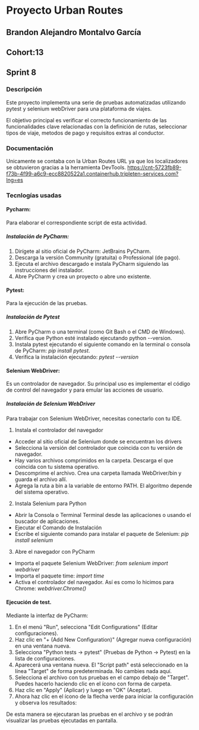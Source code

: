 # Proyecto Urban Routes 
## Brandon Alejandro Montalvo García 
## Cohort:13
## Sprint 8

### Descripción

Este proyecto implementa una serie de pruebas automatizadas utilizando pytest y selenium webDriver para una plataforma de viajes. 

El objetivo principal es verificar el correcto funcionamiento de las funcionalidades clave relacionadas con la definición de rutas, seleccionar tipos de viaje, metodos de pago y requisitos extras al conductor.

### Documentación
Unicamente se contaba con la Urban Routes URL ya que los localizadores se obtuvieron gracias a la herramienta DevTools.
https://cnt-5723fb89-f73b-4f99-a6c9-ecc8820522a1.containerhub.tripleten-services.com?lng=es

### Tecnlogías usadas
####  Pycharm: 
Para elaborar el correspondiente script de esta actividad.

##### Instalación de PyCharm:

1. Dirígete al sitio oficial de PyCharm: JetBrains PyCharm.
2. Descarga la versión Community (gratuita) o Professional (de pago).
3. Ejecuta el archivo descargado e instala PyCharm siguiendo las instrucciones del instalador.
4. Abre PyCharm y crea un proyecto o abre uno existente.

#### Pytest:
Para la ejecución de las pruebas.

##### Instalación de Pytest

1. Abre PyCharm o una terminal (como Git Bash o el CMD de Windows).
2. Verifica que Python esté instalado ejecutando python --version.
3. Instala pytest ejecutando el siguiente comando en la terminal o consola de PyCharm: _pip install pytest_.
4. Verifica la instalación ejecutando: _pytest --version_

#### Selenium WebDriver:

Es un controlador de navegador. Su principal uso es implementar el código de control del navegador y para emular las acciones de usuario.

##### Instalación de Selenium WebDriver

Para trabajar con Selenium WebDriver, necesitas conectarlo con tu IDE.
1. Instala el controlador del navegador
* Acceder al sitio oficial de Selenium donde se encuentran los drivers 
* Selecciona la versión del controlador que coincida con tu versión de navegador. 
* Hay varios archivos comprimidos en la carpeta. Descarga el que coincida con tu sistema operativo. 
* Descomprime el archivo. Crea una carpeta llamada WebDriver/bin y guarda el archivo allí. 
* Agrega la ruta a bin a la variable de entorno PATH. El algoritmo depende del sistema operativo.
2. Instala Selenium para Python
* Abrir la Consola o Terminal Terminal desde las aplicaciones o usando el buscador de aplicaciones.
* Ejecutar el Comando de Instalación
* Escribe el siguiente comando para instalar el paquete de Selenium: _pip install selenium_
3. Abre el navegador con PyCharm
* Importa el paquete Selenium WebDriver:
_from selenium import webdriver_
* Importa el paquete time:
_import time_
* Activa el controlador del navegador. Así es como lo hicimos para Chrome:
_webdriver.Chrome()_

#### Ejecución de test.

Mediante la interfaz de PyCharm:

1. En el menú "Run", selecciona "Edit Configurations" (Editar configuraciones).
2. Haz clic en "+ (Add New Configuration)" (Agregar nueva configuración) en una ventana nueva.
3. Selecciona "Python tests → pytest" (Pruebas de Python → Pytest) en la lista de configuraciones.
4. Aparecerá una ventana nueva. El "Script path" está seleccionado en la línea "Target" de forma predeterminada. No cambies nada aquí.
5. Selecciona el archivo con tus pruebas en el campo debajo de "Target". Puedes hacerlo haciendo clic en el ícono con forma de carpeta.
6. Haz clic en "Apply" (Aplicar) y luego en "OK" (Aceptar).
7. Ahora haz clic en el ícono de la flecha verde para iniciar la configuración y observa los resultados:

De esta manera se ejecutaran las pruebas en el archivo y se podrán visualizar las pruebas ejecutadas en pantalla.
